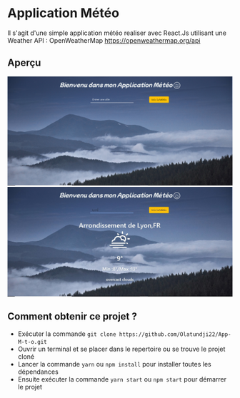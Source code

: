 # Application Météo
Il s'agit d'une simple application météo realiser avec React.Js utilisant une Weather API : OpenWeatherMap https://openweathermap.org/api

## Aperçu

![](src/assets/screen%201.PNG?raw=true "Screen 1") ![](src/assets/screen%202.jpg?raw=true "Screen 2")


## Comment obtenir ce projet ?
* Exécuter la commande `git clone https://github.com/Olatundji22/App-M-t-o.git`
* Ouvrir un terminal et se placer dans le repertoire ou se trouve le projet cloné
* Lancer la commande `yarn` ou `npm install` pour installer toutes les dépendances
* Ensuite exécuter la commande `yarn start` ou `npm start` pour démarrer le projet
